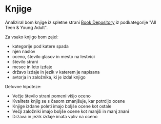 # Knjige
Analiziral bom knjige iz spletne strani [Book Depository](https://www.bookdepository.com/category/3391/Teen-Young-Adult) iz podkategorije "All Teen & Young Adult".

Za vsako knjigo bom zajel:
* kategorije pod katere spada
* njen naslov
* oceno, število glasov in mesto na lestvici
* število strani
* mesec in leto izdaje
* državo izdaje in jezik v katerem je napisana
* avtorja in založnika, ki je izdal knjigo

Delovne hipoteze:
* Večje število strani pomeni višjo oceno
* Kvaliteta knjig se s časom zmanjšuje, kar potrdijo ocene
* Knjige izdane poleti imajo boljše ocene kot ostale
* Večji založniki imajo boljše ocene kot manjši in manj znani
* Država in jezik izdaje imata vpliv na oceno
